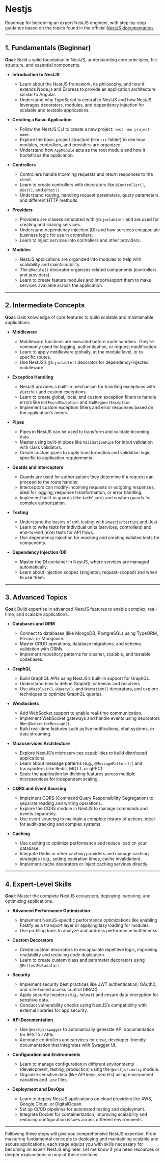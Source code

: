 # Nestjs

Roadmap for becoming an expert NestJS engineer, with step-by-step guidance based on the topics found in the official [NestJS documentation](https://docs.nestjs.com/).

---

## **1. Fundamentals (Beginner)**

**Goal**: Build a solid foundation in NestJS, understanding core principles, file structure, and essential components.

- **Introduction to NestJS**

  - Learn about the NestJS framework, its philosophy, and how it extends Node.js and Express to provide an application architecture similar to Angular.
  - Understand why TypeScript is central to NestJS and how NestJS leverages decorators, modules, and dependency injection for scalable and testable applications.

- **Creating a Basic Application**

  - Follow the NestJS CLI to create a new project: `nest new project-name`.
  - Explore the basic project structure (like `src` folder) to see how modules, controllers, and providers are organized.
  - Understand how `AppModule` acts as the root module and how it bootstraps the application.

- **Controllers**

  - Controllers handle incoming requests and return responses to the client.
  - Learn to create controllers with decorators like `@Controller()`, `@Get()`, and `@Post()`.
  - Understand routing, handling request parameters, query parameters, and different HTTP methods.

- **Providers**

  - Providers are classes annotated with `@Injectable()` and are used for creating and sharing services.
  - Understand dependency injection (DI) and how services encapsulate business logic for use in controllers.
  - Learn to inject services into controllers and other providers.

- **Modules**
  - NestJS applications are organized into modules to help with scalability and maintainability.
  - The `@Module()` decorator organizes related components (controllers and providers).
  - Learn to create feature modules and import/export them to make services available across the application.

---

## **2. Intermediate Concepts**

**Goal**: Gain knowledge of core features to build scalable and maintainable applications.

- **Middleware**

  - Middleware functions are executed before route handlers. They’re commonly used for logging, authentication, or request modification.
  - Learn to apply middleware globally, at the module level, or to specific routes.
  - Use NestJS’s `@Injectable()` decorator for dependency-injected middleware.

- **Exception Handling**

  - NestJS provides a built-in mechanism for handling exceptions with `@Catch()` and custom exceptions.
  - Learn to create global, local, and custom exception filters to handle errors like `NotFoundException` and `BadRequestException`.
  - Implement custom exception filters and error responses based on the application's needs.

- **Pipes**

  - Pipes in NestJS can be used to transform and validate incoming data.
  - Master using built-in pipes like `ValidationPipe` for input validation with class validators.
  - Create custom pipes to apply transformation and validation logic specific to application requirements.

- **Guards and Interceptors**

  - Guards are used for authorization; they determine if a request can proceed to the route handler.
  - Interceptors can modify incoming requests or outgoing responses, ideal for logging, response transformation, or error handling.
  - Implement built-in guards (like `AuthGuard`) and custom guards for complex authorization.

- **Testing**

  - Understand the basics of unit testing with `@nestjs/testing` and Jest.
  - Learn to write tests for individual units (services, controllers) and end-to-end (e2e) tests for API flows.
  - Use dependency injection for mocking and creating isolated tests for components.

- **Dependency Injection (DI)**
  - Master the DI container in NestJS, where services are managed automatically.
  - Learn about injection scopes (singleton, request-scoped) and when to use them.

---

## **3. Advanced Topics**

**Goal**: Build expertise in advanced NestJS features to enable complex, real-time, and scalable applications.

- **Databases and ORM**

  - Connect to databases (like MongoDB, PostgreSQL) using TypeORM, Prisma, or Mongoose.
  - Master CRUD operations, database migrations, and schema validation with ORMs.
  - Implement repository patterns for cleaner, scalable, and testable codebases.

- **GraphQL**

  - Build GraphQL APIs using NestJS’s built-in support for GraphQL.
  - Understand how to define GraphQL schemas and resolvers.
  - Use `@Resolver()`, `@Query()`, and `@Mutation()` decorators, and explore techniques to optimize GraphQL queries.

- **WebSockets**

  - Add WebSocket support to enable real-time communication.
  - Implement WebSocket gateways and handle events using decorators like `@SubscribeMessage()`.
  - Build real-time features such as live notifications, chat systems, or data streaming.

- **Microservices Architecture**

  - Explore NestJS’s microservices capabilities to build distributed applications.
  - Learn about message patterns (e.g., `@MessagePattern()`) and transporters (like Redis, MQTT, or gRPC).
  - Scale the application by dividing features across multiple microservices for independent scaling.

- **CQRS and Event Sourcing**

  - Implement CQRS (Command Query Responsibility Segregation) to separate reading and writing operations.
  - Explore the CQRS module in NestJS to manage commands and events separately.
  - Use event sourcing to maintain a complete history of actions, ideal for audit-tracking and complex systems.

- **Caching**
  - Use caching to optimize performance and reduce load on your database.
  - Integrate Redis or other caching providers and manage caching strategies (e.g., setting expiration times, cache invalidation).
  - Implement cache decorators or inject caching services directly.

---

## **4. Expert-Level Skills**

**Goal**: Master the complete NestJS ecosystem, deploying, securing, and optimizing applications.

- **Advanced Performance Optimization**

  - Implement NestJS-specific performance optimizations like enabling Fastify as a transport layer or applying lazy loading for modules.
  - Use profiling tools to analyze and address performance bottlenecks.

- **Custom Decorators**

  - Create custom decorators to encapsulate repetitive logic, improving readability and reducing code duplication.
  - Learn to create custom class and parameter decorators using `@ReflectMetadata()`.

- **Security**

  - Implement security best practices like JWT authentication, OAuth2, and role-based access control (RBAC).
  - Apply security headers (e.g., `helmet`) and ensure data encryption for sensitive data.
  - Conduct vulnerability checks using NestJS’s compatibility with external libraries for app security.

- **API Documentation**

  - Use `@nestjs/swagger` to automatically generate API documentation for RESTful APIs.
  - Annotate controllers and services for clear, developer-friendly documentation that integrates with Swagger UI.

- **Configuration and Environments**

  - Learn to manage configuration in different environments (development, testing, production) using the `@nestjs/config` module.
  - Organize sensitive data (like API keys, secrets) using environment variables and `.env` files.

- **Deployment and DevOps**
  - Learn to deploy NestJS applications on cloud providers like AWS, Google Cloud, or DigitalOcean.
  - Set up CI/CD pipelines for automated testing and deployment.
  - Integrate Docker for containerization, improving scalability and reducing configuration issues across different environments.

---

Following these steps will give you comprehensive NestJS expertise. From mastering fundamental concepts to deploying and maintaining scalable and secure applications, each stage equips you with skills necessary for becoming an expert NestJS engineer. Let me know if you need resources or deeper explanations on any of these sections!
